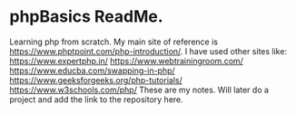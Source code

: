 # phpBasics ReadMe.
Learning php from scratch. My main site of reference is https://www.phptpoint.com/php-introduction/. 
I have used other sites like:
    https://www.expertphp.in/
    https://www.webtrainingroom.com/
    https://www.educba.com/swapping-in-php/
    https://www.geeksforgeeks.org/php-tutorials/
    https://www.w3schools.com/php/
These are my notes. Will later do a project and add the link to the repository here.
